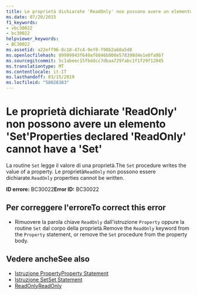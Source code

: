```yaml
---
title: Le proprietà dichiarate 'ReadOnly' non possono avere un elemento 'Set'
ms.date: 07/20/2015
f1_keywords:
- vbc30022
- bc30022
helpviewer_keywords:
- BC30022
ms.assetid: a22eff96-8c18-47c4-9ef0-f98b2ab8a5d8
ms.openlocfilehash: 09999943f649af6046b000e578398d4e1e0fa9b7
ms.sourcegitcommit: 5c1abeec15fbddcc7dbaa729fabc1f1f29f12045
ms.translationtype: MT
ms.contentlocale: it-IT
ms.lasthandoff: 03/15/2019
ms.locfileid: "58028383"
---
```

# <a name="properties-declared-readonly-cannot-have-a-set"></a><span data-ttu-id="b3ab2-102">Le proprietà dichiarate 'ReadOnly' non possono avere un elemento 'Set'</span><span class="sxs-lookup"><span data-stu-id="b3ab2-102">Properties declared 'ReadOnly' cannot have a 'Set'</span></span>
<span data-ttu-id="b3ab2-103">La routine `Set` legge il valore di una proprietà.</span><span class="sxs-lookup"><span data-stu-id="b3ab2-103">The `Set` procedure writes the value of a property.</span></span> <span data-ttu-id="b3ab2-104">Le proprietà`ReadOnly` non possono essere dichiarate.</span><span class="sxs-lookup"><span data-stu-id="b3ab2-104">`ReadOnly` properties cannot be written.</span></span>  
  
 <span data-ttu-id="b3ab2-105">**ID errore:** BC30022</span><span class="sxs-lookup"><span data-stu-id="b3ab2-105">**Error ID:** BC30022</span></span>  
  
## <a name="to-correct-this-error"></a><span data-ttu-id="b3ab2-106">Per correggere l'errore</span><span class="sxs-lookup"><span data-stu-id="b3ab2-106">To correct this error</span></span>  
  
-   <span data-ttu-id="b3ab2-107">Rimuovere la parola chiave `ReadOnly` dall'istruzione `Property` oppure la routine `Set` dal corpo della proprietà.</span><span class="sxs-lookup"><span data-stu-id="b3ab2-107">Remove the `ReadOnly` keyword from the `Property` statement, or remove the `Set` procedure from the property body.</span></span>  
  
## <a name="see-also"></a><span data-ttu-id="b3ab2-108">Vedere anche</span><span class="sxs-lookup"><span data-stu-id="b3ab2-108">See also</span></span>

- [<span data-ttu-id="b3ab2-109">Istruzione Property</span><span class="sxs-lookup"><span data-stu-id="b3ab2-109">Property Statement</span></span>](../../visual-basic/language-reference/statements/property-statement.md)
- [<span data-ttu-id="b3ab2-110">Istruzione Set</span><span class="sxs-lookup"><span data-stu-id="b3ab2-110">Set Statement</span></span>](../../visual-basic/language-reference/statements/set-statement.md)
- [<span data-ttu-id="b3ab2-111">ReadOnly</span><span class="sxs-lookup"><span data-stu-id="b3ab2-111">ReadOnly</span></span>](../../visual-basic/language-reference/modifiers/readonly.md)
